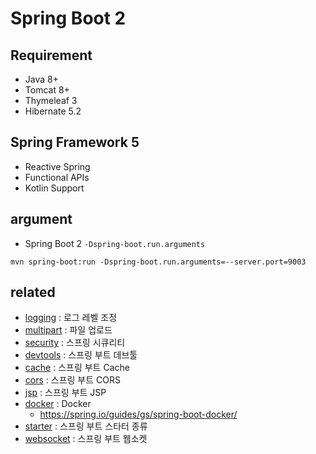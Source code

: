 # Spring Boot 2

## Requirement
* Java 8+
* Tomcat 8+
* Thymeleaf 3
* Hibernate 5.2

## Spring Framework 5
* Reactive Spring
* Functional APIs
* Kotlin Support

## argument
* Spring Boot 2 `-Dspring-boot.run.arguments`
```
mvn spring-boot:run -Dspring-boot.run.arguments=--server.port=9003
```

## related
* [logging](/mib/spring/logging) : 로그 레벨 조정
* [multipart](/mib/spring/multipart) : 파일 업로드
* [security](/mib/spring/security) : 스프링 시큐리티
* [devtools](/mib/spring/devtools) : 스프링 부트 데브툴
* [cache](/mib/spring/cache) : 스프링 부트 Cache
* [cors](/mib/spring/cors) : 스프링 부트 CORS
* [jsp](/mib/spring/jsp) : 스프링 부트 JSP
* [docker](/mib/docker) : Docker
  * https://spring.io/guides/gs/spring-boot-docker/
* [starter](/mib/spring/starter) : 스프링 부트 스타터 종류
* [websocket](/mib/spring/websocket) : 스프링 부트 웹소켓
